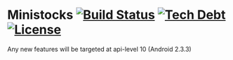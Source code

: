 Ministocks [![Build Status](https://img.shields.io/travis/niteshpatel/ministocks.svg)](https://travis-ci.org/niteshpatel/ministocks) [![Tech Debt](https://img.shields.io/sonar/https/sonarqube.com/ministocks/tech_debt.svg)](https://sonarqube.com/overview?id=ministocks) [![License](https://img.shields.io/github/license/niteshpatel/ministocks.svg?maxAge=2592000)](https://raw.githubusercontent.com/niteshpatel/ministocks/master/LICENSE.txt)
==========

Any new features will be targeted at api-level 10 (Android 2.3.3)
